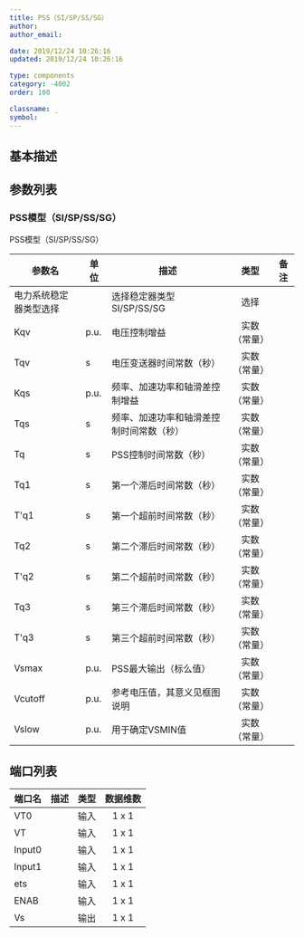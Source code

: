 ```yaml
---
title: PSS（SI/SP/SS/SG）
author:
author_email:

date: 2019/12/24 10:26:16
updated: 2019/12/24 10:26:16

type: components
category: -4002
order: 100

classname: _
symbol: 
---
```


## 基本描述

## 参数列表

### PSS模型（SI/SP/SS/SG）

PSS模型（SI/SP/SS/SG）


| 参数名 | 单位 | 描述 | 类型 | 备注 |
| ------ | ---- | ---- |:----:| ---- |
| 电力系统稳定器类型选择 |  | 选择稳定器类型SI/SP/SS/SG | 选择 |  |
| Kqv | p.u. | 电压控制增益 | 实数（常量） |  |
| Tqv | s | 电压变送器时间常数（秒） | 实数（常量） |  |
| Kqs | p.u. | 频率、加速功率和轴滑差控制增益 | 实数（常量） |  |
| Tqs | s | 频率、加速功率和轴滑差控制时间常数（秒） | 实数（常量） |  |
| Tq | s | PSS控制时间常数（秒） | 实数（常量） |  |
| Tq1 | s | 第一个滞后时间常数（秒） | 实数（常量） |  |
| T&#39;q1 | s | 第一个超前时间常数（秒） | 实数（常量） |  |
| Tq2 | s | 第二个滞后时间常数（秒） | 实数（常量） |  |
| T&#39;q2 | s | 第二个超前时间常数（秒） | 实数（常量） |  |
| Tq3 | s | 第三个滞后时间常数（秒） | 实数（常量） |  |
| T&#39;q3 | s | 第三个超前时间常数（秒） | 实数（常量） |  |
| Vsmax | p.u. | PSS最大输出（标么值） | 实数（常量） |  |
| Vcutoff | p.u. | 参考电压值，其意义见框图说明 | 实数（常量） |  |
| Vslow | p.u. | 用于确定VSMIN值 | 实数（常量） |  |



## 端口列表

| 端口名 | 描述 | 类型 | 数据维数 |
| ------ | ---- |:----:|:--------:|
| VT0 |  | 输入 | 1 x 1 |
| VT |  | 输入 | 1 x 1 |
| Input0 |  | 输入 | 1 x 1 |
| Input1 |  | 输入 | 1 x 1 |
| ets |  | 输入 | 1 x 1 |
| ENAB |  | 输入 | 1 x 1 |
| Vs |  | 输出 | 1 x 1 |




